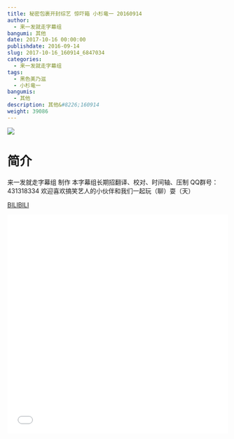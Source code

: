 ```yaml
---
title: 秘密包裹开封综艺 惊吓箱 小杉竜一 20160914
author: 
  - 来一发就走字幕组
bangumi: 其他
date: 2017-10-16 00:00:00
publishdate: 2016-09-14
slug: 2017-10-16_160914_6847034
categories: 
  - 来一发就走字幕组
tags: 
  - 黑色美乃滋
  - 小杉竜一
bangumis: 
  - 其他
description: 其他&#8226;160914
weight: 39086
---
```


![](https://i.imgur.com/lROE3ri.jpg)

# 简介  
来一发就走字幕组 制作 本字幕组长期招翻译、校对、时间轴、压制   QQ群号：431318334 欢迎喜欢搞笑艺人的小伙伴和我们一起玩（聊）耍（天）

  [BILIBILI](https://www.bilibili.com/video/av6847034/)


<div class="vcontainer">  <iframe class='video' src="//www.bilibili.com/blackboard/player.html?aid=6847034" width="100%" height="500" frameborder="0" allowfullscreen="allowfullscreen"></iframe></div>
